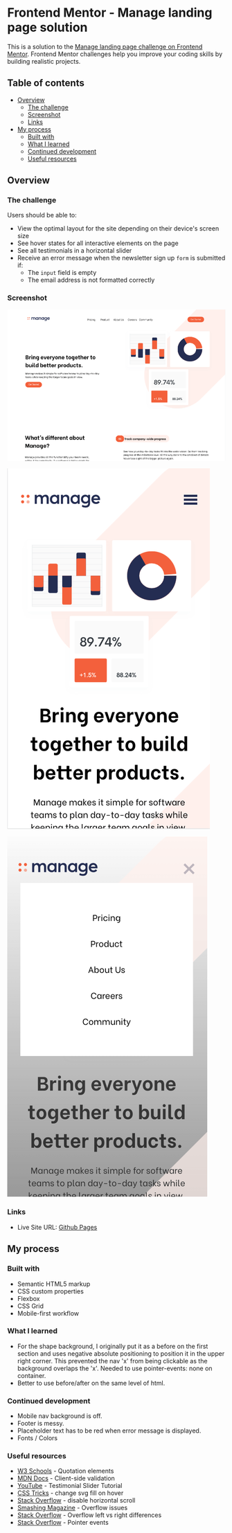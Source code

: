 # Frontend Mentor - Manage landing page solution

This is a solution to the [Manage landing page challenge on Frontend Mentor](https://www.frontendmentor.io/challenges/manage-landing-page-SLXqC6P5). Frontend Mentor challenges help you improve your coding skills by building realistic projects.

## Table of contents

- [Overview](#overview)
  - [The challenge](#the-challenge)
  - [Screenshot](#screenshot)
  - [Links](#links)
- [My process](#my-process)
  - [Built with](#built-with)
  - [What I learned](#what-i-learned)
  - [Continued development](#continued-development)
  - [Useful resources](#useful-resources)

## Overview

### The challenge

Users should be able to:

- View the optimal layout for the site depending on their device's screen size
- See hover states for all interactive elements on the page
- See all testimonials in a horizontal slider
- Receive an error message when the newsletter sign up `form` is submitted if:
  - The `input` field is empty
  - The email address is not formatted correctly

### Screenshot

![](./manage-screenshot-desktop.png)

![](./manage-screenshot-mobile.png)

![](./manage-screenshot-mobile-nav.png)

### Links

- Live Site URL: [Github Pages](https://jdegand.github.io/manage-landing-page)

## My process

### Built with

- Semantic HTML5 markup
- CSS custom properties
- Flexbox
- CSS Grid
- Mobile-first workflow

### What I learned

- For the shape background, I originally put it as a before on the first section and uses negative absolute positioning to position it in the upper right corner.  This prevented the nav 'x' from being clickable as the background overlaps the 'x'.  Needed to use pointer-events: none on container.
- Better to use before/after on the same level of html.  

### Continued development

- Mobile nav background is off.
- Footer is messy.
- Placeholder text has to be red when error message is displayed.  
- Fonts / Colors

### Useful resources

- [W3 Schools](https://www.w3schools.com/html/html_quotation_elements.asp) - Quotation elements
- [MDN Docs](https://developer.mozilla.org/en-US/docs/Learn/Forms/Form_validation) - Client-side validation
- [YouTube](https://www.youtube.com/watch?v=fzgLWi40-2g) - Testimonial Slider Tutorial
- [CSS Tricks](https://css-tricks.com/the-many-ways-to-change-an-svg-fill-on-hover-and-when-to-use-them/) - change svg fill on hover
- [Stack Overflow](https://stackoverflow.com/questions/17756649/disable-the-horizontal-scroll) - disable horizontal scroll
- [Smashing Magazine](https://www.smashingmagazine.com/2021/04/css-overflow-issues/) - Overflow issues
- [Stack Overflow](https://stackoverflow.com/questions/36531708/why-can-absolutely-positioned-elements-make-areas-scrollable) - Overflow left vs right differences
- [Stack Overflow](https://stackoverflow.com/questions/3680429/click-through-div-to-underlying-elements) - Pointer events
